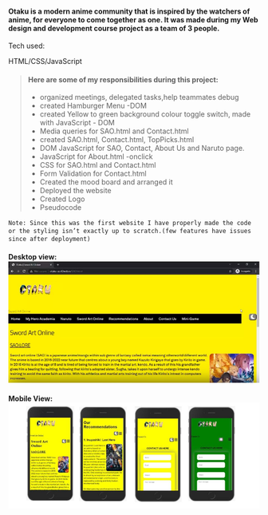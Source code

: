 
#### Otaku is a modern anime community that is inspired by the watchers of anime, for everyone to come together as one. It was made during my Web design and development course project as a team of 3 people.

Tech used:

HTML/CSS/JavaScript
	
> ####	Here are some of my responsibilities during this project:
>	- organized meetings, delegated tasks,help teammates debug
>	- created Hamburger Menu -DOM
>	- created Yellow to green background colour toggle switch, made with JavaScript - DOM
>	-  Media queries for SAO.html and Contact.html
>	-  created SAO.html, Contact.html, TopPicks.html
>	-  DOM JavaScript for SAO, Contact, About Us and Naruto page.
>	- JavaScript for About.html -onclick
>	- CSS for SAO.html and Contact.html
>	- Form Validation for Contact.html
>	- Created the mood board and arranged it
>	- Deployed the website
>	- Created Logo
>	- Pseudocode
	
	Note: Since this was the first website I have properly made the code or the styling isn’t exactly up to scratch.(few features have issues since after deployment)
	

#### Desktop view: ![swordart](sao.jpg)

#### Mobile View: ![swordart](mobiless.jpg)

